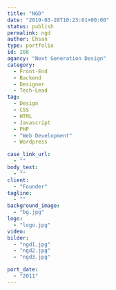 ```yaml
---
title: "NGD"
date: "2019-03-28T10:23:01+00:00"
status: publish
permalink: ngd
author: Ehsan
type: portfolio
id: 208
agancy: "Next Generation Design"
category:
  - Front-End
  - Backend
  - Designer
  - Tech-Lead
tag:
  - Design
  - CSS
  - HTML
  - Javascript
  - PHP
  - "Web Development"
  - Wordpress

case_link_url:
  - ""
body_text:
  - ""
client:
  - "Founder"
tagline:
  - ""
background_image:
  - "bg.jpg"
logo:
  - "logo.jpg"
video:
bilder:
  - "ngd1.jpg"
  - "ngd2.jpg"
  - "ngd3.jpg"

port_date:
  - "2011"
---
```

